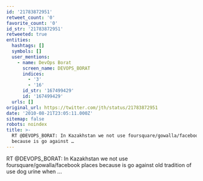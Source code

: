 ```yaml
---
id: '21783872951'
retweet_count: '0'
favorite_count: '0'
id_str: '21783872951'
retweeted: true
entities:
  hashtags: []
  symbols: []
  user_mentions:
    - name: DevOps Borat
      screen_name: DEVOPS_BORAT
      indices:
        - '3'
        - '16'
      id_str: '167499429'
      id: '167499429'
  urls: []
original_url: https://twitter.com/jth/status/21783872951
date: '2010-08-21T23:05:11.000Z'
sitemap: false
robots: noindex
title: >-
  RT @DEVOPS_BORAT: In Kazakhstan we not use foursquare/gowalla/facebook places
  because is go against …
---
```


RT @DEVOPS_BORAT: In Kazakhstan we not use foursquare/gowalla/facebook places because is go against old tradition of use dog urine when  ...